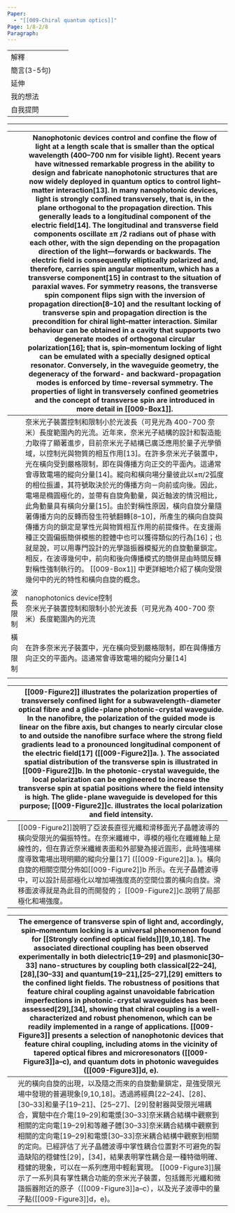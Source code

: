 ```yaml
---
Paper:
  - "[[009-Chiral quantum optics]]"
Page: 1/8-2/8
Paragraph:
---
```

|          |     |     |
| -------- | --- | --- |
| 解釋       |     |     |
| 簡言(3-5句) |     |     |
| 延伸       |     |     |
| 我的想法     |     |     |
| 自我提問     |     |     |

---

|      | Nanophotonic devices control and confine the flow of light at a length scale that is smaller than the optical wavelength (400–700 nm for visible light). Recent years have witnessed remarkable progress in the ability to design and fabricate nanophotonic structures that are now widely deployed in quantum optics to control light–matter interaction[13]. In many nanophotonic devices, light is strongly confined transversely, that is, in the plane orthogonal to the propagation direction. This generally leads to a longitudinal component of the electric field[14]. The longitudinal and transverse field components oscillate ±π /2 radians out of phase with  each other, with the sign depending on the propagation direction of the light—forwards or backwards. The electric field is consequently elliptically polarized and, therefore, carries spin angular momentum, which has a transverse component[15] in contrast to the situation of paraxial waves. For symmetry reasons, the transverse spin component flips sign with the inversion of propagation direction[8–10] and the resultant locking of  transverse spin and propagation direction is the precondition for chiral light–matter interaction. Similar behaviour can be obtained in a cavity that supports two degenerate modes of orthogonal circular polarization[16]; that is, spin–momentum locking of light can be emulated with a specially designed optical resonator. Conversely, in the waveguide geometry, the degeneracy of the forward- and backward-propagation modes is enforced by time-reversal symmetry. The properties of light in transversely confined geometries and the concept of transverse spin are introduced in more detail in [[009-Box1]]. |
| ---- | ----------------------------------------------------------------------------------------------------------------------------------------------------------------------------------------------------------------------------------------------------------------------------------------------------------------------------------------------------------------------------------------------------------------------------------------------------------------------------------------------------------------------------------------------------------------------------------------------------------------------------------------------------------------------------------------------------------------------------------------------------------------------------------------------------------------------------------------------------------------------------------------------------------------------------------------------------------------------------------------------------------------------------------------------------------------------------------------------------------------------------------------------------------------------------------------------------------------------------------------------------------------------------------------------------------------------------------------------------------------------------------------------------------------------------------------------------------------------------------------------------------------------------------------------------------------------------------------------------------------------------------------------------------------------------------------------------------------------------------------------------------- |
|      | 奈米光子裝置控制和限制小於光波長（可見光為 400-700 奈米）長度範圍內的光流。近年來，奈米光子結構的設計和製造能力取得了顯著進步，目前奈米光子結構已廣泛應用於量子光學領域，以控制光與物質的相互作用[13]。在許多奈米光子裝置中，光在橫向受到嚴格限制，即在與傳播方向正交的平面內。這通常會導致電場的縱向分量[14]。縱向和橫向場分量彼此以±π/2弧度的相位振盪，其符號取決於光的傳播方向－向前或向後。因此，電場是橢圓極化的，並帶有自旋角動量，與近軸波的情況相比，此角動量具有橫向分量[15]。由於對稱性原因，橫向自旋分量隨著傳播方向的反轉而發生符號翻轉[8–10]，所產生的橫向自旋與傳播方向的鎖定是掌性光與物質相互作用的前提條件。在支援兩種正交圓偏振簡併模態的腔體中也可以獲得類似的行為[16]；也就是說，可以用專門設計的光學諧振器模擬光的自旋動量鎖定。相反，在波導幾何中，前向和後向傳播模式的簡併是由時間反轉對稱性強制執行的。 [[009-Box1]] 中更詳細地介紹了橫向受限幾何中的光的特性和橫向自旋的概念。                                                                                                                                                                                                                                                                                                                                                                                                                                                                                                                                                                                                                                                                                                                                                                                                                                                                                                                                                                                                                                                                                                                                                                                                                                                                                |
| 波長限制 | nanophotonics device控制<br>奈米光子裝置控制和限制小於光波長（可見光為 400-700 奈米）長度範圍內的光流                                                                                                                                                                                                                                                                                                                                                                                                                                                                                                                                                                                                                                                                                                                                                                                                                                                                                                                                                                                                                                                                                                                                                                                                                                                                                                                                                                                                                                                                                                                                                                                                                                                                                         |
| 橫向限制 | 在許多奈米光子裝置中，光在橫向受到嚴格限制，即在與傳播方向正交的平面內。這通常會導致電場的縱向分量[14]                                                                                                                                                                                                                                                                                                                                                                                                                                                                                                                                                                                                                                                                                                                                                                                                                                                                                                                                                                                                                                                                                                                                                                                                                                                                                                                                                                                                                                                                                                                                                                                                                                                                                                       |
|      |                                                                                                                                                                                                                                                                                                                                                                                                                                                                                                                                                                                                                                                                                                                                                                                                                                                                                                                                                                                                                                                                                                                                                                                                                                                                                                                                                                                                                                                                                                                                                                                                                                                                                                                                                             |

|     | [[009-Figure2]] illustrates the polarization properties of transversely confined light for a subwavelength-diameter optical fibre and a glide-plane photonic-crystal waveguide. In the nanofibre, the polarization of the guided mode is linear on the fibre axis, but changes to nearly circular  close to and outside the nanofibre surface where the strong field gradients lead to a pronounced longitudinal component of the electric field[17] ([[009-Figure2]]a. ). The associated spatial distribution of the transverse spin is illustrated in [[009-Figure2]]b. In the photonic-crystal waveguide, the local polarization can be engineered to increase the transverse spin at spatial positions where the field intensity is high. The glide-plane waveguide is developed for this purpose; [[009-Figure2]]c. illustrates the local polarization and field intensity. |
| --- | -------------------------------------------------------------------------------------------------------------------------------------------------------------------------------------------------------------------------------------------------------------------------------------------------------------------------------------------------------------------------------------------------------------------------------------------------------------------------------------------------------------------------------------------------------------------------------------------------------------------------------------------------------------------------------------------------------------------------------------------------------------------------------------------------------------------------------------------------------------------------------- |
|     | [[009-Figure2]]說明了亞波長直徑光纖和滑移面光子晶體波導的橫向受限光的偏振特性。在奈米纖維中，導模的極化在纖維軸上是線性的，但在靠近奈米纖維表面和外部變為接近圓形，此時強場梯度導致電場出現明顯的縱向分量[17] ([[009-Figure2]]a. )。橫向自旋的相關空間分佈如[[009-Figure2]]b 所示。在光子晶體波導中，可以設計局部極化以增加場強度高的空間位置的橫向自旋。滑移面波導就是為此目的而開發的； [[009-Figure2]]c.說明了局部極化和場強度。                                                                                                                                                                                                                                                                                                                                                                                                                                                                                                                                                                                                                          |

|     | The emergence of transverse spin of light and, accordingly, spin–momentum locking is a universal phenomenon found for [[Strongly confined optical fields]][9,10,18]. The associated directional coupling has been observed experimentally in both dielectric[19–29] and plasmonic[30–33] nano-structures by coupling both classical[22–24],[28],[30–33] and quantum[19–21],[25–27],[29] emitters to the confined light fields. The robustness of positions that feature chiral coupling against unavoidable fabrication imperfections in photonic-crystal waveguides has been assessed[29],[34], showing that chiral coupling is a well-characterized and robust phenomenon, which can be readily implemented in a range of applications. [[009-Figure3]] presents a selection of nanophotonic devices that feature chiral coupling, including atoms in the vicinity of tapered optical fibres and microresonators ([[009-Figure3]]a–c), and quantum dots in photonic waveguides ([[009-Figure3]]d, e). |
| --- | ------------------------------------------------------------------------------------------------------------------------------------------------------------------------------------------------------------------------------------------------------------------------------------------------------------------------------------------------------------------------------------------------------------------------------------------------------------------------------------------------------------------------------------------------------------------------------------------------------------------------------------------------------------------------------------------------------------------------------------------------------------------------------------------------------------------------------------------------------------------------------------------------------------------------------------------------------------------------------------------------------- |
|     | 光的橫向自旋的出現，以及隨之而來的自旋動量鎖定，是強受限光場中發現的普遍現象[9,10,18]。透過將經典[22–24]、[28]、[30–33]和量子[19–21]、[25–27]、[29]發射器與受限光場耦合，實驗中在介電[19–29]和電漿[30–33]奈米耦合結構中觀察到相關的定向電[19–29]和等離子體[30–33]奈米耦合結構中觀察到相關的定向電[19–29]和電漿[30–33]奈米耦合結構中觀察到相關的定向。已經評估了光子晶體波導中掌性耦合位置對不可避免的製造缺陷的穩健性[29]，[34]，結果表明掌性耦合是一種特徵明確、穩健的現象，可以在一系列應用中輕鬆實現。 [[009-Figure3]]展示了一系列具有掌性耦合功能的奈米光子裝置，包括錐形光纖和微諧振器附近的原子（[[009-Figure3]]a–c），以及光子波導中的量子點([[009-Figure3]]d，e)。                                                                                                                                                                                                                                                                                                                                                                                                                                                                                                                                                                                         |
